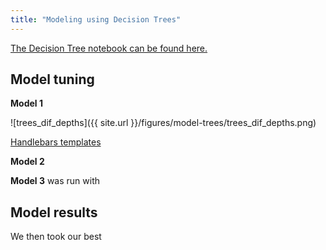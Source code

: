 ```yaml
---
title: "Modeling using Decision Trees"
---
```


[The Decision Tree notebook can be found here.](https://github.com/sedelmeyer/predicting-crime/blob/master/notebooks/031_MODEL_decision_trees.ipynb)


## Model tuning


**Model 1** 

![trees_dif_depths]({{ site.url }}/figures/model-trees/trees_dif_depths.png)

[Handlebars templates](http://handlebarsjs.com/)

**Model 2** 


**Model 3** was run with 



## Model results
We then took our best 




